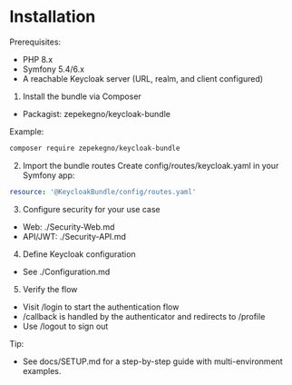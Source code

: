 # Installation

Prerequisites:
- PHP 8.x
- Symfony 5.4/6.x
- A reachable Keycloak server (URL, realm, and client configured)

1) Install the bundle via Composer
- Packagist: zepekegno/keycloak-bundle

Example:
```bash
composer require zepekegno/keycloak-bundle
```

2) Import the bundle routes
Create config/routes/keycloak.yaml in your Symfony app:
```yaml
resource: '@KeycloakBundle/config/routes.yaml'
```

3) Configure security for your use case
- Web: ./Security-Web.md
- API/JWT: ./Security-API.md

4) Define Keycloak configuration
- See ./Configuration.md

5) Verify the flow
- Visit /login to start the authentication flow
- /callback is handled by the authenticator and redirects to /profile
- Use /logout to sign out

Tip:
- See docs/SETUP.md for a step-by-step guide with multi-environment examples.
